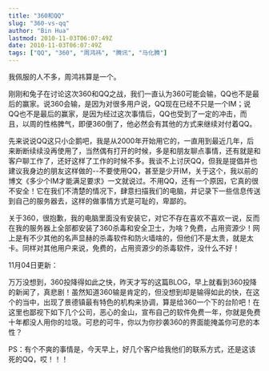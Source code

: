 ```yaml
---
title: "360和QQ"
slug: "360-vs-qq"
author: "Bin Hua"
lastmod: 2010-11-03T06:07:49Z
date: 2010-11-03T06:07:49Z
tags: ["QQ", "360", "周鸿祎", "腾讯", "马化腾"]
---
```


我佩服的人不多，周鸿祎算是一个。

刚刚和兔子在讨论这次360和QQ之战，我们一直认为360可能会输，QQ也不是最后的赢家。说360会输，是因为对很多用户说，QQ现在已经不只是一个IM；说QQ也不是最后的赢家，是因为经过这次事情后，QQ也受到了一定的冲击，而且，以周的性格脾气，即便360倒了，他必然会有其他的方式来继续对付着QQ。

先来说说QQ这只小企鹅吧，我是从2000年开始用它的，一直用到最近几年，后来断断续续没再使用了，当然偶有打开的时候，多是和朋友聊点事情，还有就是和客户聊工作了，还好这样了工作的时候不多。我谈不上讨厌QQ，但我是提倡并也建议我身边的朋友这样做的--不要使用QQ，甚至是少开IM，关于这个，我以前的博文《多少个IM才能满足要求》一文就说过。不用QQ，还有一个原因，它真的很不安全！它在我们不清楚的情况下，肆意扫描我们的电脑，并记录下一些信息传送到自己的服务器去，这样的做事情方式是可耻的，卑鄙的。

关于360，很抱歉，我的电脑里面没有安装它，对它不存在喜欢不喜欢一说，反而在我的服务器上全部都安装了360杀毒和安全卫士，为啥？免费，占用资源少！网上是有不少其他的名声显赫的杀毒软件和防火墙啥的，但他们不是太贵，就是太卡。同样对其他用户来说，免费的，占用资源少的杀毒软件，没什么不好！

11月04日更新：

万万没想到，360投降得如此之快，昨天才写的这篇BLOG，早上就看到360投降的新闻了，真悲剧！虽然知道360输是肯定的，但没想到却是输得如此的快，在这个的当中，出现了景德镇最有特色的机构来协调，算是给360一个下的台阶吧！在这里也鄙视下如下几个公司，恶心的金山，宣布自己的软件免费一年，你就是免费十年都没人用你的垃圾。可悲的可牛，你以为你抄袭360的界面能掩盖你可悲的本性？

PS：有个不爽的事情是，今天早上，好几个客户给我他们的联系方式，还是这该死的QQ，哎！！！
